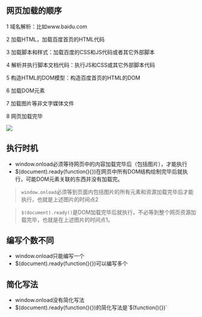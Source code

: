 ## 网页加载的顺序
1 域名解析：比如www.baidu.com

2 加载HTML，加载百度首页的HTML代码

3 加载脚本和样式：加载百度的CSS和JS代码或者其它外部脚本

4 解析并执行脚本文档代码：执行JS和CSS或其它外部脚本代码

5 构造HTML的DOM模型：构造百度首页的HTML的DOM

6 加载DOM元素

7 加载图片等非文字媒体文件

8 网页加载完毕

![](https://img-blog.csdnimg.cn/20190708101506910.png?x-oss-process=image/watermark,type_ZmFuZ3poZW5naGVpdGk,shadow_10,text_aHR0cHM6Ly9ibG9nLmNzZG4ubmV0L2RhcG9uaQ==,size_16,color_FFFFFF,t_70)

## 执行时机
- window.onload必须等待网页中的内容加载完毕后（包括图片），才能执行
- $(document).ready(function(){})在网页中所有DOM结构绘制完毕后就执行，可能DOM元素关联的东西并没有加载完。

>  `window.onload`必须等到页面内包括图片的所有元素和资源加载完毕后才能执行，也就是上述图片的时间点2

> `$(document).ready()`是DOM加载完毕后就执行，不必等到整个网页资源加载完毕，也就是在上述图片的时间点1。

## 编写个数不同
- window.onload只能编写一个
- $(document).ready(function(){})可以编写多个

## 简化写法
- window.onload没有简化写法
- $(document).ready(function(){})的简化写法是`$(function(){})`

